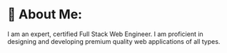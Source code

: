 # 💫 About Me:
I am an expert, certified Full Stack Web Engineer. I am proficient in designing and developing premium quality web applications of all types.

